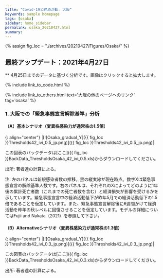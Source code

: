 ```yaml
---
title: "Covid-19と経済活動: 大阪"
keywords: sample homepage
tags: [osaka]
sidebar: home_sidebar
permalink: osaka_20210427.html
summary:
---
```


{% assign fig_loc = "./archives/20210427/Figures/Osaka/" %}


## 最終アップデート：2021年4月27日
** 4月25日までのデータに基づく分析です。画像はクリックすると拡大します。

{% include link_to_code.html %}

{% include link_to_others.html text='大阪の他のページへのリンク' tag='osaka' %}




<!-- #### (i) 基本シナリオ

{: align="center"}
|[![Osaka_gradual_Y]({{ fig_loc }}GradualRecovery1_jp.png)]({{ fig_loc }}GradualRecovery1_jp.png)|

この図表のバックデータは[ここ]({{ fig_loc }}BackData_GradualRecoveryOsaka_1.xls)からダウンロードしてください。

出所: 著者達の計算による。<br>
{% include footnote_20210330_1.html %}

#### (ii) 気の引き締まりシナリオ

{: align="center"}
|[![Osaka_gradual_Y]({{ fig_loc }}GradualRecovery3_jp.png)]({{ fig_loc }}GradualRecovery3_jp.png)|

この図表のバックデータは[ここ]({{ fig_loc }}BackData_GradualRecoveryOsaka_3.xls)からダウンロードしてください。

出所: 著者達の計算による。<br>
{% include footnote_20210413_osaka2.html %} -->

<!-- ### 2. 大阪での「再度緊急事態宣言発令基準」分析

#### (ii) 変異株シナリオ

{: align="center"}
|[![Osaka_gradual_Y]({{ fig_loc }}ThresholdsON41_jp.png)]({{ fig_loc }}ThresholdsON41_jp.png)|

この図表のバックデータは[ここ]({{ fig_loc }}BackData_ThresholdsONOsaka_41.xls)からダウンロードしてください。

出所: 著者達の計算による。<br>
{% include footnote_20210330_34.html %}
このシナリオでの今週の変異株割合初期値は1.98%です。この図の詳細については、4月6日午後5時からのZoomでの分析解説をご覧ください。 -->

<!-- #### (i) 変異株シナリオ -->
### 1. 大阪での「緊急事態宣言解除基準」分析

#### （A）基本シナリオ（変異株感染力が通常株の1.5倍）

{: align="center"}
|[![Osaka_gradual_Y]({{ fig_loc }}Thresholds42_ivi_0.5_jp.png)]({{ fig_loc }}Thresholds42_ivi_0.5_jp.png)|

この図表のバックデータは[ここ]({{ fig_loc }}BackData_ThresholdsOsaka_42_ivi_0.5.xls)からダウンロードしてください。

出所: 著者達の計算による。<br>

注: 左のパネルは新規感染者数の推移。黒の縦実線が現在時点。数字Xは緊急事態宣言の解除基準人数です。右のパネルは、それぞれのXによってどのように1年後の累計死亡者数（これまでの死亡者数を含む）と経済損失が影響を受けるかを示しています。緊急事態宣言中の経済活動低下が昨年5月での経済活動低下の1.5倍であることを仮定しています。また、緊急事態宣言解除後に6週間かけて経済活動を昨年の秋レベルに回復させることを仮定しています。モデルの詳細についてはFujii and Nakata（2021）を参照して下さい。

#### （B）Alternativeシナリオ（変異株感染力が通常株の1.3倍）

{: align="center"}
|[![Osaka_gradual_Y]({{ fig_loc }}Thresholds42_ivi_0.3_jp.png)]({{ fig_loc }}Thresholds42_ivi_0.3_jp.png)|

この図表のバックデータは[ここ]({{ fig_loc }}BackData_ThresholdsOsaka_42_ivi_0.3.xls)からダウンロードしてください。

出所: 著者達の計算による。<br>
